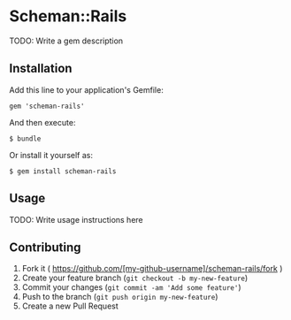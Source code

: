 # Scheman::Rails

TODO: Write a gem description

## Installation

Add this line to your application's Gemfile:

    gem 'scheman-rails'

And then execute:

    $ bundle

Or install it yourself as:

    $ gem install scheman-rails

## Usage

TODO: Write usage instructions here

## Contributing

1. Fork it ( https://github.com/[my-github-username]/scheman-rails/fork )
2. Create your feature branch (`git checkout -b my-new-feature`)
3. Commit your changes (`git commit -am 'Add some feature'`)
4. Push to the branch (`git push origin my-new-feature`)
5. Create a new Pull Request
